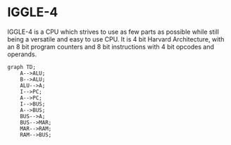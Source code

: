 # IGGLE-4

IGGLE-4 is a CPU which strives to use as few parts as possible while still being a versatile and easy to use CPU. It is 4 bit Harvard Architecture, with an 8 bit program counters and 8 bit instructions with 4 bit opcodes and operands.

```mermaid
graph TD;
    A-->ALU;
    B-->ALU;
    ALU-->A;
    I-->PC;
    A-->PC;
    I-->BUS;
    A-->BUS;
    BUS-->A;
    BUS-->MAR;
    MAR-->RAM;
    RAM-->BUS;
```
